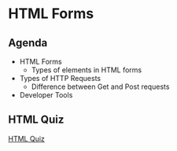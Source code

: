 # HTML Forms

## Agenda

- HTML Forms
  - Types of elements in HTML forms
- Types of HTTP Requests
  - Difference between Get and Post requests
- Developer Tools

## HTML Quiz
[HTML Quiz](https://forms.gle/gb75ETdyCzXd2oSg8)
